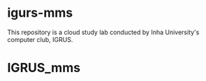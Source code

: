 # igurs-mms
This repository is a cloud study lab conducted by Inha University's computer club, IGRUS. 
# IGRUS_mms
